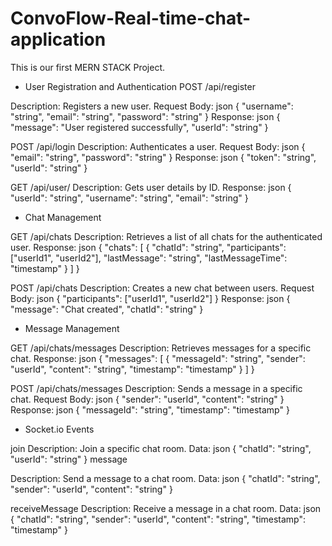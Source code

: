 # ConvoFlow-Real-time-chat-application
This is our first MERN STACK Project.

- User Registration and Authentication
POST /api/register

Description: Registers a new user.
Request Body:
json
{
  "username": "string",
  "email": "string",
  "password": "string"
}
Response:
json
{
  "message": "User registered successfully",
  "userId": "string"
}

POST /api/login
Description: Authenticates a user.
Request Body:
json
{
  "email": "string",
  "password": "string"
}
Response:
json
{
  "token": "string",
  "userId": "string"
}

GET /api/user/
Description: Gets user details by ID.
Response:
json
{
  "userId": "string",
  "username": "string",
  "email": "string"
}
- Chat Management

GET /api/chats
Description: Retrieves a list of all chats for the authenticated user.
Response:
json
{
  "chats": [
    {
      "chatId": "string",
      "participants": ["userId1", "userId2"],
      "lastMessage": "string",
      "lastMessageTime": "timestamp"
    }
  ]
}

POST /api/chats
Description: Creates a new chat between users.
Request Body:
json
{
  "participants": ["userId1", "userId2"]
}
Response:
json
{
  "message": "Chat created",
  "chatId": "string"
}

- Message Management

GET /api/chats/messages
Description: Retrieves messages for a specific chat.
Response:
json
{
  "messages": [
    {
      "messageId": "string",
      "sender": "userId",
      "content": "string",
      "timestamp": "timestamp"
    }
  ]
}

POST /api/chats/messages
Description: Sends a message in a specific chat.
Request Body:
json
{
  "sender": "userId",
  "content": "string"
}
Response:
json
{
  "messageId": "string",
  "timestamp": "timestamp"
}

- Socket.io Events

join
Description: Join a specific chat room.
Data:
json
{
  "chatId": "string",
  "userId": "string"
}
message

Description: Send a message to a chat room.
Data:
json
{
  "chatId": "string",
  "sender": "userId",
  "content": "string"
}

receiveMessage
Description: Receive a message in a chat room.
Data:
json
{
  "chatId": "string",
  "sender": "userId",
  "content": "string",
  "timestamp": "timestamp"
}
